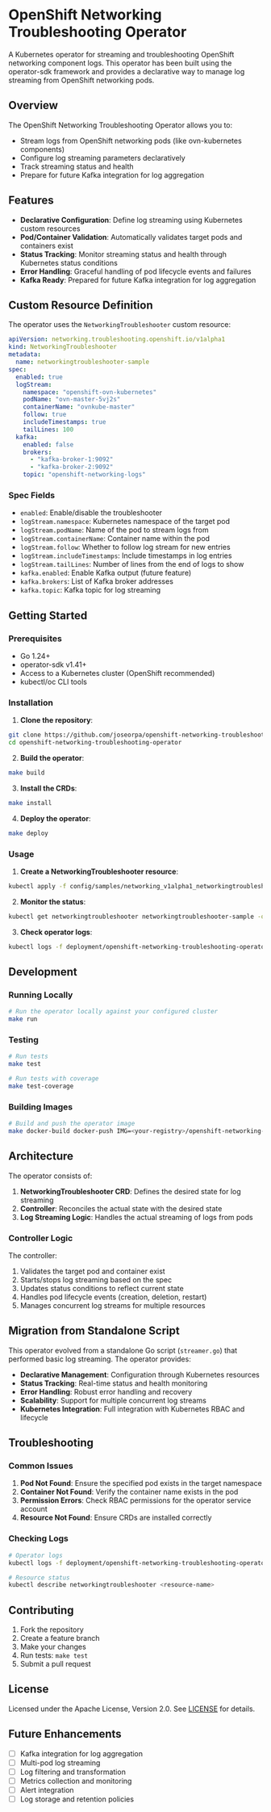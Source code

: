 # OpenShift Networking Troubleshooting Operator

A Kubernetes operator for streaming and troubleshooting OpenShift networking component logs. This operator has been built using the operator-sdk framework and provides a declarative way to manage log streaming from OpenShift networking pods.

## Overview

The OpenShift Networking Troubleshooting Operator allows you to:
- Stream logs from OpenShift networking pods (like ovn-kubernetes components)
- Configure log streaming parameters declaratively
- Track streaming status and health
- Prepare for future Kafka integration for log aggregation

## Features

- **Declarative Configuration**: Define log streaming using Kubernetes custom resources
- **Pod/Container Validation**: Automatically validates target pods and containers exist
- **Status Tracking**: Monitor streaming status and health through Kubernetes status conditions
- **Error Handling**: Graceful handling of pod lifecycle events and failures
- **Kafka Ready**: Prepared for future Kafka integration for log aggregation

## Custom Resource Definition

The operator uses the `NetworkingTroubleshooter` custom resource:

```yaml
apiVersion: networking.troubleshooting.openshift.io/v1alpha1
kind: NetworkingTroubleshooter
metadata:
  name: networkingtroubleshooter-sample
spec:
  enabled: true
  logStream:
    namespace: "openshift-ovn-kubernetes"
    podName: "ovn-master-5vj2s"
    containerName: "ovnkube-master"
    follow: true
    includeTimestamps: true
    tailLines: 100
  kafka:
    enabled: false
    brokers:
      - "kafka-broker-1:9092"
      - "kafka-broker-2:9092"
    topic: "openshift-networking-logs"
```

### Spec Fields

- `enabled`: Enable/disable the troubleshooter
- `logStream.namespace`: Kubernetes namespace of the target pod
- `logStream.podName`: Name of the pod to stream logs from
- `logStream.containerName`: Container name within the pod
- `logStream.follow`: Whether to follow log stream for new entries
- `logStream.includeTimestamps`: Include timestamps in log entries
- `logStream.tailLines`: Number of lines from the end of logs to show
- `kafka.enabled`: Enable Kafka output (future feature)
- `kafka.brokers`: List of Kafka broker addresses
- `kafka.topic`: Kafka topic for log streaming

## Getting Started

### Prerequisites

- Go 1.24+
- operator-sdk v1.41+
- Access to a Kubernetes cluster (OpenShift recommended)
- kubectl/oc CLI tools

### Installation

1. **Clone the repository**:
```bash
git clone https://github.com/joseorpa/openshift-networking-troubleshooting-operator.git
cd openshift-networking-troubleshooting-operator
```

2. **Build the operator**:
```bash
make build
```

3. **Install the CRDs**:
```bash
make install
```

4. **Deploy the operator**:
```bash
make deploy
```

### Usage

1. **Create a NetworkingTroubleshooter resource**:
```bash
kubectl apply -f config/samples/networking_v1alpha1_networkingtroubleshooter.yaml
```

2. **Monitor the status**:
```bash
kubectl get networkingtroubleshooter networkingtroubleshooter-sample -o yaml
```

3. **Check operator logs**:
```bash
kubectl logs -f deployment/openshift-networking-troubleshooting-operator-controller-manager -n openshift-networking-troubleshooting-operator-system
```

## Development

### Running Locally

```bash
# Run the operator locally against your configured cluster
make run
```

### Testing

```bash
# Run tests
make test

# Run tests with coverage
make test-coverage
```

### Building Images

```bash
# Build and push the operator image
make docker-build docker-push IMG=<your-registry>/openshift-networking-troubleshooting-operator:tag
```

## Architecture

The operator consists of:

1. **NetworkingTroubleshooter CRD**: Defines the desired state for log streaming
2. **Controller**: Reconciles the actual state with the desired state
3. **Log Streaming Logic**: Handles the actual streaming of logs from pods

### Controller Logic

The controller:
1. Validates the target pod and container exist
2. Starts/stops log streaming based on the spec
3. Updates status conditions to reflect current state
4. Handles pod lifecycle events (creation, deletion, restart)
5. Manages concurrent log streams for multiple resources

## Migration from Standalone Script

This operator evolved from a standalone Go script (`streamer.go`) that performed basic log streaming. The operator provides:

- **Declarative Management**: Configuration through Kubernetes resources
- **Status Tracking**: Real-time status and health monitoring
- **Error Handling**: Robust error handling and recovery
- **Scalability**: Support for multiple concurrent log streams
- **Kubernetes Integration**: Full integration with Kubernetes RBAC and lifecycle

## Troubleshooting

### Common Issues

1. **Pod Not Found**: Ensure the specified pod exists in the target namespace
2. **Container Not Found**: Verify the container name exists in the pod
3. **Permission Errors**: Check RBAC permissions for the operator service account
4. **Resource Not Found**: Ensure CRDs are installed correctly

### Checking Logs

```bash
# Operator logs
kubectl logs -f deployment/openshift-networking-troubleshooting-operator-controller-manager -n openshift-networking-troubleshooting-operator-system

# Resource status
kubectl describe networkingtroubleshooter <resource-name>
```

## Contributing

1. Fork the repository
2. Create a feature branch
3. Make your changes
4. Run tests: `make test`
5. Submit a pull request

## License

Licensed under the Apache License, Version 2.0. See [LICENSE](LICENSE) for details.

## Future Enhancements

- [ ] Kafka integration for log aggregation
- [ ] Multi-pod log streaming
- [ ] Log filtering and transformation
- [ ] Metrics collection and monitoring
- [ ] Alert integration
- [ ] Log storage and retention policies